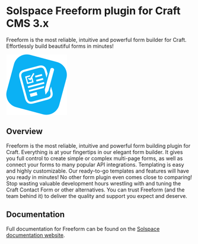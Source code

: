 # Solspace Freeform plugin for Craft CMS 3.x
Freeform is the most reliable, intuitive and powerful form builder for Craft. Effortlessly build beautiful forms in minutes!

![Screenshot](src/icon.svg)

## Overview
Freeform is the most reliable, intuitive and powerful form building plugin for Craft. Everything is at your fingertips in our elegant form builder. It gives you full control to create simple or complex multi-page forms, as well as connect your forms to many popular API integrations. Templating is easy and highly customizable. Our ready-to-go templates and features will have you ready in minutes! No other form plugin even comes close to comparing! Stop wasting valuable development hours wrestling with and tuning the Craft Contact Form or other alternatives. You can trust Freeform (and the team behind it) to deliver the quality and support you expect and deserve.

## Documentation
Full documentation for Freeform can be found on the [Solspace documentation website](https://docs.solspace.com/craft/freeform/v2/).
